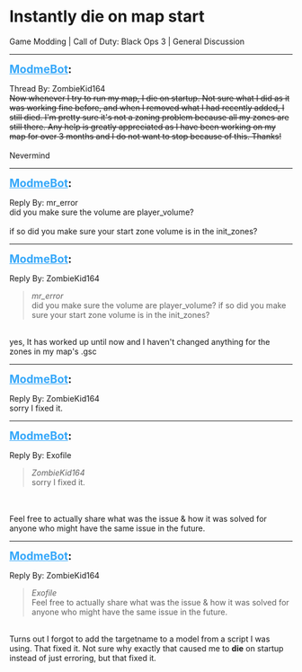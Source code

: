 # Instantly die on map start
Game Modding | Call of Duty: Black Ops 3 | General Discussion

---
<strong style="font-size: 1.4em;"><span style="text-decoration: underline;text-decoration-color: #34a7f9;"><span style="color:#34a7f9;">ModmeBot</span></span>:</strong>

<p>Thread By: ZombieKid164<br /><span style="text-decoration: line-through">Now whenever I try to run my map, I die on startup. Not sure what I did as it was working fine before, and when I removed what I had recently added, I still died. I&#39;m pretty sure it&#39;s not a zoning problem because all my zones are still there. Any help is greatly appreciated as I have been working on my map for over 3 months and I do not want to stop because of this. Thanks!</span><br /> <br />Nevermind</p>

---
<strong style="font-size: 1.4em;"><span style="text-decoration: underline;text-decoration-color: #34a7f9;"><span style="color:#34a7f9;">ModmeBot</span></span>:</strong>

<p>Reply By: mr_error<br />did you make sure the volume are player_volume?<br /> <br />if so did you make sure your start zone volume is in the init_zones?</p>

---
<strong style="font-size: 1.4em;"><span style="text-decoration: underline;text-decoration-color: #34a7f9;"><span style="color:#34a7f9;">ModmeBot</span></span>:</strong>

<p>Reply By: ZombieKid164<br /><blockquote><em>mr_error</em><br />did you make sure the volume are player_volume?   if so did you make sure your start zone volume is in the init_zones?  </blockquote><br /> yes, It has worked up until now and I haven&#39;t changed anything for the zones in my map&#39;s .gsc</p>

---
<strong style="font-size: 1.4em;"><span style="text-decoration: underline;text-decoration-color: #34a7f9;"><span style="color:#34a7f9;">ModmeBot</span></span>:</strong>

<p>Reply By: ZombieKid164<br />sorry I fixed it.</p>

---
<strong style="font-size: 1.4em;"><span style="text-decoration: underline;text-decoration-color: #34a7f9;"><span style="color:#34a7f9;">ModmeBot</span></span>:</strong>

<p>Reply By: Exofile<br /><blockquote><em>ZombieKid164</em><br />sorry I fixed it.</blockquote><br /> <br />Feel free to actually share what was the issue &amp; how it was solved for anyone who might have the same issue in the future.</p>

---
<strong style="font-size: 1.4em;"><span style="text-decoration: underline;text-decoration-color: #34a7f9;"><span style="color:#34a7f9;">ModmeBot</span></span>:</strong>

<p>Reply By: ZombieKid164<br /><blockquote><em>Exofile</em><br />   Feel free to actually share what was the issue &amp; how it was solved for anyone who might have the same issue in the future.</blockquote><br /> Turns out I forgot to add the targetname to a model from a script I was using. That fixed it. Not sure why exactly that caused me to <strong>die</strong> on startup instead of just erroring, but that fixed it.</p>
